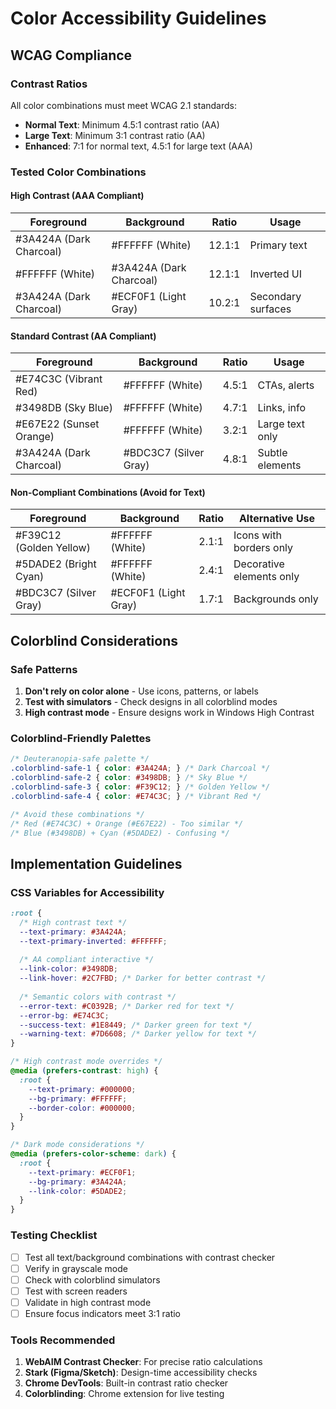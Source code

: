 # Color Accessibility Guidelines

## WCAG Compliance

### Contrast Ratios

All color combinations must meet WCAG 2.1 standards:
- **Normal Text**: Minimum 4.5:1 contrast ratio (AA)
- **Large Text**: Minimum 3:1 contrast ratio (AA)
- **Enhanced**: 7:1 for normal text, 4.5:1 for large text (AAA)

### Tested Color Combinations

#### High Contrast (AAA Compliant)
| Foreground | Background | Ratio | Usage |
|------------|------------|-------|--------|
| #3A424A (Dark Charcoal) | #FFFFFF (White) | 12.1:1 | Primary text |
| #FFFFFF (White) | #3A424A (Dark Charcoal) | 12.1:1 | Inverted UI |
| #3A424A (Dark Charcoal) | #ECF0F1 (Light Gray) | 10.2:1 | Secondary surfaces |

#### Standard Contrast (AA Compliant)
| Foreground | Background | Ratio | Usage |
|------------|------------|-------|--------|
| #E74C3C (Vibrant Red) | #FFFFFF (White) | 4.5:1 | CTAs, alerts |
| #3498DB (Sky Blue) | #FFFFFF (White) | 4.7:1 | Links, info |
| #E67E22 (Sunset Orange) | #FFFFFF (White) | 3.2:1 | Large text only |
| #3A424A (Dark Charcoal) | #BDC3C7 (Silver Gray) | 4.8:1 | Subtle elements |

#### Non-Compliant Combinations (Avoid for Text)
| Foreground | Background | Ratio | Alternative Use |
|------------|------------|-------|-----------------|
| #F39C12 (Golden Yellow) | #FFFFFF (White) | 2.1:1 | Icons with borders only |
| #5DADE2 (Bright Cyan) | #FFFFFF (White) | 2.4:1 | Decorative elements only |
| #BDC3C7 (Silver Gray) | #ECF0F1 (Light Gray) | 1.7:1 | Backgrounds only |

## Colorblind Considerations

### Safe Patterns
1. **Don't rely on color alone** - Use icons, patterns, or labels
2. **Test with simulators** - Check designs in all colorblind modes
3. **High contrast mode** - Ensure designs work in Windows High Contrast

### Colorblind-Friendly Palettes
```css
/* Deuteranopia-safe palette */
.colorblind-safe-1 { color: #3A424A; } /* Dark Charcoal */
.colorblind-safe-2 { color: #3498DB; } /* Sky Blue */
.colorblind-safe-3 { color: #F39C12; } /* Golden Yellow */
.colorblind-safe-4 { color: #E74C3C; } /* Vibrant Red */

/* Avoid these combinations */
/* Red (#E74C3C) + Orange (#E67E22) - Too similar */
/* Blue (#3498DB) + Cyan (#5DADE2) - Confusing */
```

## Implementation Guidelines

### CSS Variables for Accessibility
```css
:root {
  /* High contrast text */
  --text-primary: #3A424A;
  --text-primary-inverted: #FFFFFF;
  
  /* AA compliant interactive */
  --link-color: #3498DB;
  --link-hover: #2C7FBD; /* Darker for better contrast */
  
  /* Semantic colors with contrast */
  --error-text: #C0392B; /* Darker red for text */
  --error-bg: #E74C3C;
  --success-text: #1E8449; /* Darker green for text */
  --warning-text: #7D6608; /* Darker yellow for text */
}

/* High contrast mode overrides */
@media (prefers-contrast: high) {
  :root {
    --text-primary: #000000;
    --bg-primary: #FFFFFF;
    --border-color: #000000;
  }
}

/* Dark mode considerations */
@media (prefers-color-scheme: dark) {
  :root {
    --text-primary: #ECF0F1;
    --bg-primary: #3A424A;
    --link-color: #5DADE2;
  }
}
```

### Testing Checklist
- [ ] Test all text/background combinations with contrast checker
- [ ] Verify in grayscale mode
- [ ] Check with colorblind simulators
- [ ] Test with screen readers
- [ ] Validate in high contrast mode
- [ ] Ensure focus indicators meet 3:1 ratio

### Tools Recommended
1. **WebAIM Contrast Checker**: For precise ratio calculations
2. **Stark (Figma/Sketch)**: Design-time accessibility checks
3. **Chrome DevTools**: Built-in contrast ratio checker
4. **Colorblinding**: Chrome extension for live testing